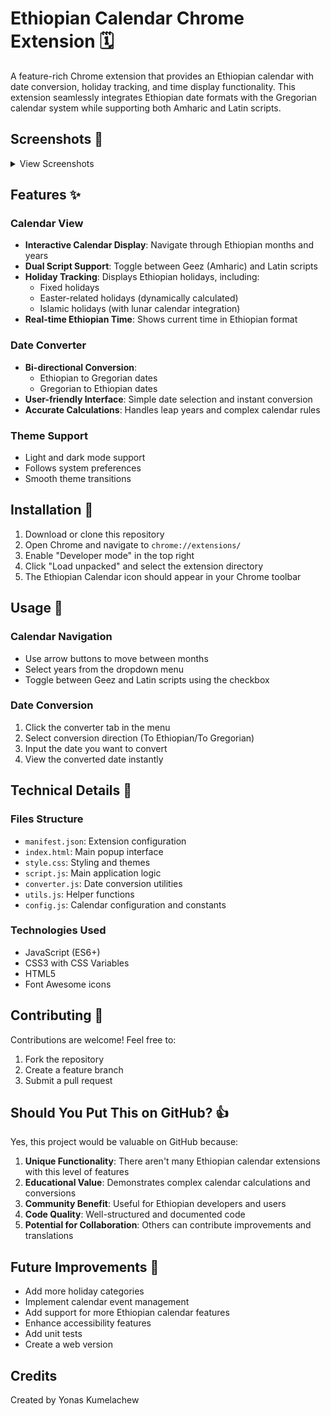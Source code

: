 # Ethiopian Calendar Chrome Extension 🗓️

A feature-rich Chrome extension that provides an Ethiopian calendar with date conversion, holiday tracking, and time display functionality. This extension seamlessly integrates Ethiopian date formats with the Gregorian calendar system while supporting both Amharic and Latin scripts.

## Screenshots 📸

<details>
<summary>View Screenshots</summary>



### Calendar View 
![Calendar Dark Mode](screenshots/calendar.png)
*Dark mode interface for comfortable viewing at night*

### Date Converter
![Date Converter](screenshots/date-converter.png)
*Bi-directional date conversion between Ethiopian and Gregorian calendars*

### Language Toggle
![Language Toggle](screenshots/language-toggle.png)
*Switch between Geez (Amharic) and Latin scripts*

### Holiday Display
![Holiday Display](screenshots/holidays.png)
*View Ethiopian holidays and celebrations*

</details>

## Features ✨


### Calendar View
- **Interactive Calendar Display**: Navigate through Ethiopian months and years
- **Dual Script Support**: Toggle between Geez (Amharic) and Latin scripts
- **Holiday Tracking**: Displays Ethiopian holidays, including:
  - Fixed holidays
  - Easter-related holidays (dynamically calculated)
  - Islamic holidays (with lunar calendar integration)
- **Real-time Ethiopian Time**: Shows current time in Ethiopian format

### Date Converter
- **Bi-directional Conversion**: 
  - Ethiopian to Gregorian dates
  - Gregorian to Ethiopian dates
- **User-friendly Interface**: Simple date selection and instant conversion
- **Accurate Calculations**: Handles leap years and complex calendar rules

### Theme Support
- Light and dark mode support
- Follows system preferences
- Smooth theme transitions

## Installation 🚀

1. Download or clone this repository
2. Open Chrome and navigate to `chrome://extensions/`
3. Enable "Developer mode" in the top right
4. Click "Load unpacked" and select the extension directory
5. The Ethiopian Calendar icon should appear in your Chrome toolbar

## Usage 📖

### Calendar Navigation
- Use arrow buttons to move between months
- Select years from the dropdown menu
- Toggle between Geez and Latin scripts using the checkbox

### Date Conversion
1. Click the converter tab in the menu
2. Select conversion direction (To Ethiopian/To Gregorian)
3. Input the date you want to convert
4. View the converted date instantly

## Technical Details 🔧

### Files Structure
- `manifest.json`: Extension configuration
- `index.html`: Main popup interface
- `style.css`: Styling and themes
- `script.js`: Main application logic
- `converter.js`: Date conversion utilities
- `utils.js`: Helper functions
- `config.js`: Calendar configuration and constants

### Technologies Used
- JavaScript (ES6+)
- CSS3 with CSS Variables
- HTML5
- Font Awesome icons

## Contributing 🤝

Contributions are welcome! Feel free to:
1. Fork the repository
2. Create a feature branch
3. Submit a pull request

## Should You Put This on GitHub? 👍

Yes, this project would be valuable on GitHub because:
1. **Unique Functionality**: There aren't many Ethiopian calendar extensions with this level of features
2. **Educational Value**: Demonstrates complex calendar calculations and conversions
3. **Community Benefit**: Useful for Ethiopian developers and users
4. **Code Quality**: Well-structured and documented code
5. **Potential for Collaboration**: Others can contribute improvements and translations

## Future Improvements 🚀
- Add more holiday categories
- Implement calendar event management
- Add support for more Ethiopian calendar features
- Enhance accessibility features
- Add unit tests
- Create a web version


## Credits
Created by Yonas Kumelachew